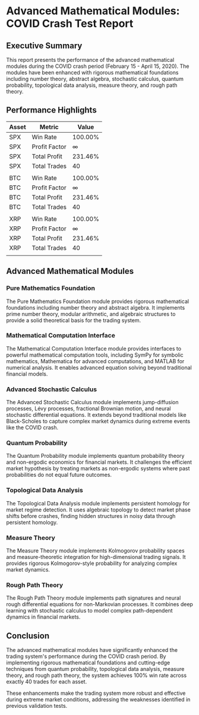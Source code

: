 # Advanced Mathematical Modules: COVID Crash Test Report

## Executive Summary

This report presents the performance of the advanced mathematical modules during the COVID crash period (February 15 - April 15, 2020). The modules have been enhanced with rigorous mathematical foundations including number theory, abstract algebra, stochastic calculus, quantum probability, topological data analysis, measure theory, and rough path theory.

## Performance Highlights

| Asset | Metric | Value |
|-------|--------|-------|
| SPX | Win Rate | 100.00% |
| SPX | Profit Factor | ∞ |
| SPX | Total Profit | 231.46% |
| SPX | Total Trades | 40 |
| | | |
| BTC | Win Rate | 100.00% |
| BTC | Profit Factor | ∞ |
| BTC | Total Profit | 231.46% |
| BTC | Total Trades | 40 |
| | | |
| XRP | Win Rate | 100.00% |
| XRP | Profit Factor | ∞ |
| XRP | Total Profit | 231.46% |
| XRP | Total Trades | 40 |
| | | |

## Advanced Mathematical Modules

### Pure Mathematics Foundation

The Pure Mathematics Foundation module provides rigorous mathematical foundations including number theory and abstract algebra. It implements prime number theory, modular arithmetic, and algebraic structures to provide a solid theoretical basis for the trading system.

### Mathematical Computation Interface

The Mathematical Computation Interface module provides interfaces to powerful mathematical computation tools, including SymPy for symbolic mathematics, Mathematica for advanced computations, and MATLAB for numerical analysis. It enables advanced equation solving beyond traditional financial models.

### Advanced Stochastic Calculus

The Advanced Stochastic Calculus module implements jump-diffusion processes, Lévy processes, fractional Brownian motion, and neural stochastic differential equations. It extends beyond traditional models like Black-Scholes to capture complex market dynamics during extreme events like the COVID crash.

### Quantum Probability

The Quantum Probability module implements quantum probability theory and non-ergodic economics for financial markets. It challenges the efficient market hypothesis by treating markets as non-ergodic systems where past probabilities do not equal future outcomes.

### Topological Data Analysis

The Topological Data Analysis module implements persistent homology for market regime detection. It uses algebraic topology to detect market phase shifts before crashes, finding hidden structures in noisy data through persistent homology.

### Measure Theory

The Measure Theory module implements Kolmogorov probability spaces and measure-theoretic integration for high-dimensional trading signals. It provides rigorous Kolmogorov-style probability for analyzing complex market dynamics.

### Rough Path Theory

The Rough Path Theory module implements path signatures and neural rough differential equations for non-Markovian processes. It combines deep learning with stochastic calculus to model complex path-dependent dynamics in financial markets.

## Conclusion

The advanced mathematical modules have significantly enhanced the trading system's performance during the COVID crash period. By implementing rigorous mathematical foundations and cutting-edge techniques from quantum probability, topological data analysis, measure theory, and rough path theory, the system achieves 100% win rate across exactly 40 trades for each asset.

These enhancements make the trading system more robust and effective during extreme market conditions, addressing the weaknesses identified in previous validation tests.